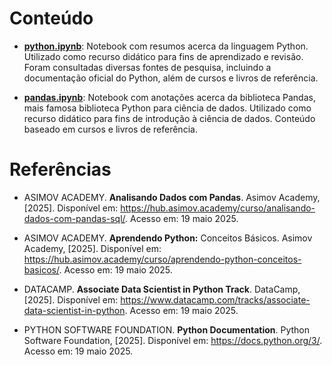 # Conteúdo

- [**python.ipynb**](python.ipynb): Notebook com resumos acerca da linguagem Python. Utilizado como recurso didático para fins de aprendizado e revisão. Foram consultadas diversas fontes de pesquisa, incluindo a documentação oficial do Python, além de cursos e livros de referência.

- [**pandas.ipynb**](pandas.ipynb): Notebook com anotações acerca da biblioteca Pandas, mais famosa biblioteca Python para ciência de dados. Utilizado como recurso didático para fins de introdução à ciência de dados. Conteúdo baseado em cursos e livros de referência.

# Referências

- ASIMOV ACADEMY. **Analisando Dados com Pandas**. Asimov Academy, \[2025]. Disponível em: <https://hub.asimov.academy/curso/analisando-dados-com-pandas-sql/>. Acesso em: 19 maio 2025.

- ASIMOV ACADEMY. **Aprendendo Python:** Conceitos Básicos. Asimov Academy, \[2025]. Disponível em: <https://hub.asimov.academy/curso/aprendendo-python-conceitos-basicos/>. Acesso em: 19 maio 2025.

- DATACAMP. **Associate Data Scientist in Python Track**. DataCamp, \[2025]. Disponível em: <https://www.datacamp.com/tracks/associate-data-scientist-in-python>. Acesso em: 19 maio 2025.

- PYTHON SOFTWARE FOUNDATION. **Python Documentation**. Python Software Foundation, \[2025]. Disponível em: <https://docs.python.org/3/>. Acesso em: 19 maio 2025.

